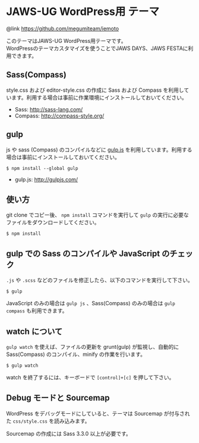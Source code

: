 # JAWS-UG WordPress用 テーマ

@link https://github.com/megumiteam/iemoto

このテーマはJAWS-UG WordPress用テーマです。  
WordPressのテーマカスタマイズを使うことでJAWS DAYS、JAWS FESTAに利用できます。

## Sass(Compass)

style.css および editor-style.css の作成に Sass および Compass を利用しています。利用する場合は事前に作業環境にインストールしておいてください。

* Sass: http://sass-lang.com/
* Compass: http://compass-style.org/

## gulp

js や sass (Compass) のコンパイルなどに [gulp.js](http://gulpjs.com/) を利用しています。利用する場合は事前にインストールしておいてください。

```
$ npm install --global gulp
```

* gulp.js: http://gulpjs.com/

## 使い方

git clone でコピー後、 `npm install` コマンドを実行して `gulp` の実行に必要なファイルをダウンロードしてください。

```
$ npm install
```

## gulp での Sass のコンパイルや JavaScript のチェック

`.js` や `.scss` などのファイルを修正したら、以下のコマンドを実行して下さい。 

```
$ gulp
```

JavaScript のみの場合は `gulp js` 、Sass(Compass) のみの場合は `gulp compass` も利用できます。

## watch について

`gulp watch` を使えば、ファイルの更新を grunt(gulp) が監視し、自動的に Sass(Compass) のコンパイル、minify の作業を行います。


```
$ gulp watch
```

watch を終了するには、キーボードで `[control]+[c]` を押して下さい。

## Debug モードと Sourcemap

WordPress をデバッグモードにしていると、テーマは Sourcemap が付与された `css/style.css` を読み込みます。

Sourcemap の作成には Sass 3.3.0 以上が必要です。